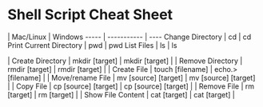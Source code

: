 # Shell Script Cheat Sheet

 | Mac/Linux | Windows
----- | ----------- | ----
Change Directory | cd | cd
Print Current Directory | pwd | pwd
List Files | ls | ls


| Create Directory | mkdir [target] | mkdir [target] |
| Remove Directory | rmdir [target] | rmdir [target] |
| Create File | touch [filename] | echo.> [filename] |
| Move/rename File | mv [source] [target] | mv [source] [target] |
| Copy File | cp [source] [target] | cp [source] [target] |
| Remove File | rm [target] | rm [target] |
| Show File Content | cat [target] | cat [target] |


